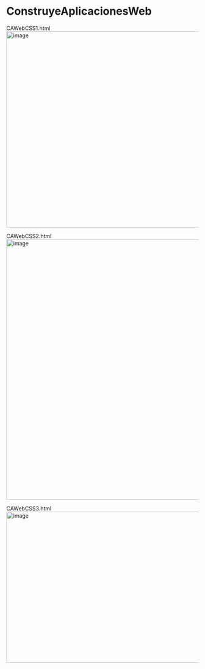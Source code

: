 # ConstruyeAplicacionesWeb

CAWebCSS1.html <br>
<img width="1366" height="514" alt="image" src="https://github.com/user-attachments/assets/88c35866-fcd2-4a74-be07-3cf20e61be25" />

CAWebCSS2.html <br>
<img width="1058" height="683" alt="image" src="https://github.com/user-attachments/assets/ac23221d-afbb-4464-9730-7c194660a6e0" />

CAWebCSS3.html<br>
<img width="871" height="396" alt="image" src="https://github.com/user-attachments/assets/68fede05-d265-4bab-b253-bf0b6aaf8ba6" />



